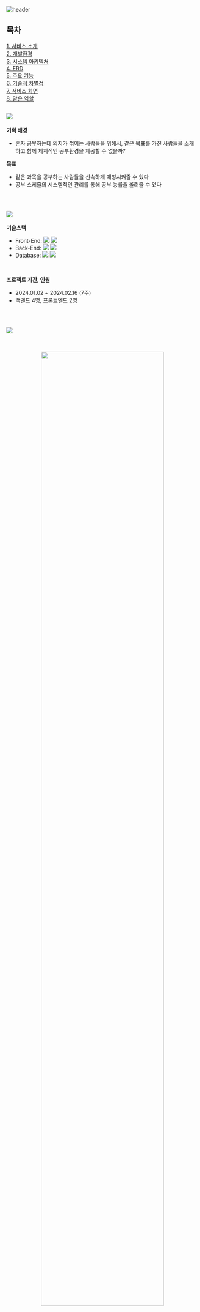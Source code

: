 ![header](https://capsule-render.vercel.app/api?type=rect&height=300%&width=150%&color=fefae0&text=다%20각%20&section=header&reversal=false&textBg=false&fontAlign=50&desc=스터디%20랜덤%20매칭&fontColor=dda15e&rotate=-1&descAlignY=71&fontSize=100&animation=twinkling)

## 목차  
[1. 서비스 소개](#1-서비스-소개)  
[2. 개발환경](#2-개발환경)  
[3. 시스템 아키텍처](#3-시스템-아키텍처)  
[4. ERD](#4-erd)  
[5. 주요 기능](#5-주요-기능)  
[6. 기술적 차별점](#6-기술적-차별점)  
[7. 서비스 화면](#7-서비스-화면)  
[8. 맡은 역할](#8-맡은-역할) 


![](https://capsule-render.vercel.app/api?type=transparent&height=50&color=gradient&text=1.%20서비스%20소개&fontAlign=14.4&fontColor=bc6c25&fontSize=40&fontAlignY=63)
---
<b>기획 배경</b>

- 혼자 공부하는데 의지가 꺾이는 사람들을 위해서, 같은 목표를 가진 사람들을 소개하고 함께 체계적인 공부환경을 제공할 수 없을까?

<b>목표</b>

- 같은 과목을 공부하는 사람들을 신속하게 매칭시켜줄 수 있다
- 공부 스케쥴의 시스템적인 관리를 통해 공부 능률을 올려줄 수 있다

<br>

![](https://capsule-render.vercel.app/api?style=flat-square&type=transparent&height=50&color=gradient&text=2.%20개발환경&fontAlign=12.5&fontColor=bc6c25&fontSize=40&fontAlignY=63)
---
<b>기술스택</b>

- Front-End: ![](https://img.shields.io/badge/Vue.js-35495E?style=flat-square&logo=vuedotjs&logoColor=white) ![](https://img.shields.io/badge/Sass-CC6699?style=flat-square&logo=Sass&logoColor=white)
- Back-End: ![](https://img.shields.io/badge/SpringBoot-6DB33F?style=flat-square&logo=SpringBoot&logoColor=white) ![](https://img.shields.io/badge/Spring-6DB33F?style=flat-square&logo=Spring&logoColor=white)
- Database: ![](https://img.shields.io/badge/MySQL-4479A1?style=flat-square&logo=MySQL&logoColor=white) ![](https://img.shields.io/badge/Redis-DC382D?style=flat-square&logo=Redis&logoColor=white)
<br>

<b>프로젝트 기간, 인원</b>

- 2024.01.02 ~ 2024.02.16 (7주)
- 백엔드 4명, 프론트엔드 2명


<br>

![](https://capsule-render.vercel.app/api?style=flat-square&type=transparent&height=50&color=gradient&text=3.%20시스템%20아키텍처&fontAlign=20.5&fontColor=bc6c25&fontSize=40&fontAlignY=63)
---
<br>
<p align="center">
    <img src="./assets/architecture.png" width="80%" height="80%" />
</p>
<br>

![](https://capsule-render.vercel.app/api?type=transparent&height=50&color=gradient&text=4.%20ERD&fontAlign=7&fontColor=bc6c25&fontSize=40&fontAlignY=63)
---

![다각_ERD](./assets/다각_ERD.png)
<br>

![](https://capsule-render.vercel.app/api?style=flat-square&type=transparent&height=50&color=gradient&text=5.%20주요%20기능&fontAlign=13&fontColor=bc6c25&fontSize=40&fontAlignY=63)
---
<p align="center">  
    <img src="./assets/dagak.png" width="10%" height="10%" />
    <img src="./assets/study.png" width="10%" height="10%"/>
    <img src="./assets/wing.png" width="10%" height="10%" />
    <img src="./assets/mokkoji.png" width="10%" height="10%" />
    <img src="./assets/avatar.png" width="10%" height="10%" />
</p>  


- **체계적인 공부환경** : 오늘의 공부 스케쥴(이하 다각)에 따라서 자동으로 공부시간 관리/스터디룸 관리를 해줍니다.  

- **맞춤형 스터디룸** : 나와 같은 목표를 가진 사람들을 매칭해줍니다.  

- **신속한 공부환경** : 시작과 동시에 랜덤 매칭으로 즉시 스터디룸에 입장시켜줍니다.  

- **함께하는 모꼬지** : 모임에 가입하고 함께 공부할 수 있습니다.  

- **맞춤형 아바타** : 공부시간에 따른 포인트 지급으로 자신의 아바타를 꾸밀 수 있습니다.  
<br>

 ![](https://capsule-render.vercel.app/api?style=flat-square&type=transparent&height=50&color=gradient&text=6.%20기술적%20차별점&fontAlign=17.5&fontColor=bc6c25&fontSize=40&fontAlignY=63)

## 1. Recapcha

구글API를 이용한 브루트포스 / 매크로 방지
<p align="center">  
    <img src="./assets/recapcha.png" width="60%" height="50%" />
</p>



## 2. 다각 생성 로직

공부 과목 갯수와 일정에 따른 다각형 모양
<p align="center">  
    <img src="./assets/circle.png" width="10%" height="10%" />
    <img src="./assets/triangle.png" width="10%" height="10%"/>
    <img src="./assets/square.png" width="10%" height="10%" />
    <img src="./assets/dagak.png" width="10%" height="10%" />
</p>

## 3. 실시간 상호작용

사용자와 서버와의 웹소켓 통신과,구독/발행을 통해 실시간 상호작용 시스템
<p align="center">  
    <img src="./assets/websocket.png" width="50%" height="50%" />
</p>

![](https://capsule-render.vercel.app/api?style=flat-square&type=transparent&height=50&color=gradient&text=7.%20서비스%20화면&fontAlign=15&fontColor=bc6c25&fontSize=40&fontAlignY=63)
---

### 1. 메인
![main](./assets/main.png)

### 2. 유저/모꼬지 랭킹

![ranking_1](./assets/ranking_1.png) |![ranking_2](./assets/ranking_2.png)
--- | --- |  

### 3. 스터디룸
![studyroom](./assets/studyroom.png)
![studyroom_qna](./assets/studyroom_qna.png)
![studyroom_next](./assets/studyroom_next.png)

### 4. 친구/모꼬지 신청, 모꼬지 페이지
![apply](./assets/apply.png)
![mokkoji_page](./assets/mokkoji_page.png)

### 5. 마이페이지
- 스케줄 관리
![mypage_schedule](./assets/mypage_schedule.png)
![mypage_mydagak_list](./assets/mypage_mydagak_list.png)
![mypage_mydagak_detail](./assets/mypage_mydagak_detail.png)
![mypage_addschedule](./assets/mypage_addschedule.png)

- 친구, 질문, 알림 목록 
<p align="center">  
    <img src="./assets/mypage_friend.png" width="32%">
    <img src="./assets/mypage_qna.png" width="32%">
    <img src="./assets/mypage_alarm.png" width="32%">
</p>

- 보관함
![mypage_inven](./assets/mypage_inven.png)

- 정보
![mypage_info](./assets/mypage_info.png)

### 6. 상점
![mypage_info](./assets/store.png)

<br>

![](https://capsule-render.vercel.app/api?style=flat-square&type=transparent&height=50&color=gradient&text=8.%20맡은역할&fontAlign=12&fontColor=bc6c25&fontSize=40&fontAlignY=63)
---

### 최영진
- **프론트엔드 담당**
    - Vue3, Pinia(상태 관리 라이브러리), scss, eslint, prettier

- **담당 기능**
    - vue 디렉토리 구조 구축
    
    - 회원가입, 로그인
    - 마이페이지
        - 스케줄 관리
        - 친구 목록
        - 질문 목록
        - 알림 관리
        - 아이템 보관함
        - 내 정보 수정
    - 상점
